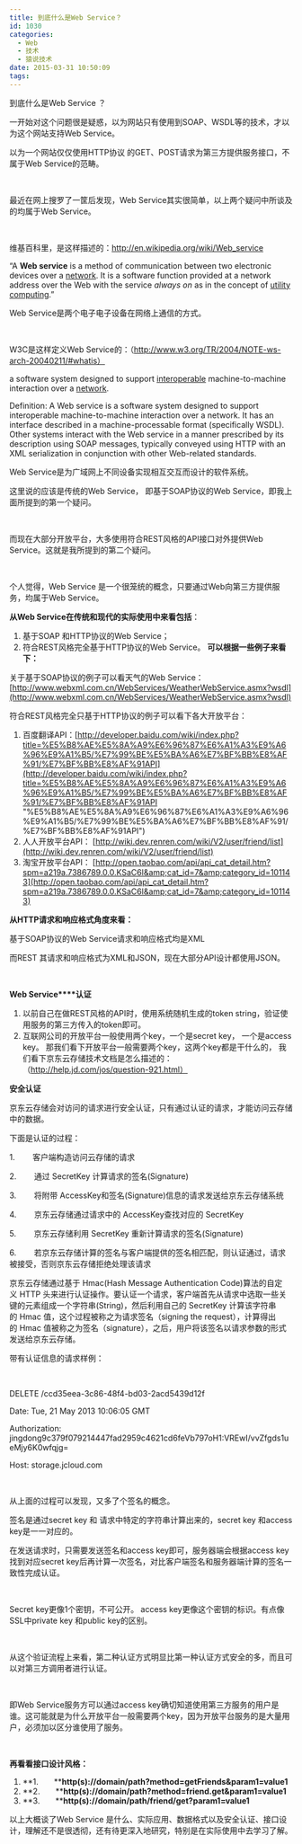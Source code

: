 ```yaml
---
title: 到底什么是Web Service？
id: 1030
categories:
  - Web
  - 技术
  - 猿说技术
date: 2015-03-31 10:50:09
tags:
---
```


到底什么是Web Service ？

一开始对这个问题很是疑惑，以为网站只有使用到SOAP、WSDL等的技术，才以为这个网站支持Web Service。

以为一个网站仅仅使用HTTP协议 的GET、POST请求为第三方提供服务接口，不属于Web Service的范畴。

&nbsp;

最近在网上搜罗了一筐后发现，Web Service其实很简单，以上两个疑问中所谈及的均属于Web Service。

&nbsp;

维基百科里，是这样描述的：http://en.wikipedia.org/wiki/Web_service

“A **Web service** is a method of communication between two electronic devices over a [network](http://en.wikipedia.org/wiki/Computer_network "Computer network"). It is a software function provided at a network address over the Web with the service _always on_ as in the concept of [utility computing](http://en.wikipedia.org/wiki/Utility_computing "Utility computing").”

Web Service是两个电子电子设备在网络上通信的方式。

&nbsp;

W3C是这样定义Web Service的：（http://www.w3.org/TR/2004/NOTE-ws-arch-20040211/#whatis）

a software system designed to support [interoperable](http://en.wikipedia.org/wiki/Interoperability "Interoperability") machine-to-machine interaction over a [network](http://en.wikipedia.org/wiki/Computer_network "Computer network").

Definition: A Web service is a software system designed to support interoperable machine-to-machine interaction over a network. It has an interface described in a machine-processable format (specifically WSDL). Other systems interact with the Web service in a manner prescribed by its description using SOAP messages, typically conveyed using HTTP with an XML serialization in conjunction with other Web-related standards.

Web Service是为广域网上不同设备实现相互交互而设计的软件系统。

这里说的应该是传统的Web Service， 即基于SOAP协议的Web Service，即我上面所提到的第一个疑问。

&nbsp;

而现在大部分开放平台，大多使用符合REST风格的API接口对外提供Web Service。这就是我所提到的第二个疑问。

&nbsp;

个人觉得，Web Service 是一个很笼统的概念，只要通过Web向第三方提供服务，均属于Web Service。

**从****Web Service****在传统和现代的实际使用中来看包括**：

1.  基于SOAP 和HTTP协议的Web Service；
2.  符合REST风格完全基于HTTP协议的Web Service。
**可以根据一些例子来看下：**

关于基于SOAP协议的例子可以看天气的Web Service：[http://www.webxml.com.cn/WebServices/WeatherWebService.asmx?wsdl](http://www.webxml.com.cn/WebServices/WeatherWebService.asmx?wsdl)

符合REST风格完全只基于HTTP协议的例子可以看下各大开放平台：

1.  百度翻译API：[http://developer.baidu.com/wiki/index.php?title=%E5%B8%AE%E5%8A%A9%E6%96%87%E6%A1%A3%E9%A6%96%E9%A1%B5/%E7%99%BE%E5%BA%A6%E7%BF%BB%E8%AF%91/%E7%BF%BB%E8%AF%91API](http://developer.baidu.com/wiki/index.php?title=%E5%B8%AE%E5%8A%A9%E6%96%87%E6%A1%A3%E9%A6%96%E9%A1%B5/%E7%99%BE%E5%BA%A6%E7%BF%BB%E8%AF%91/%E7%BF%BB%E8%AF%91API "%E5%B8%AE%E5%8A%A9%E6%96%87%E6%A1%A3%E9%A6%96%E9%A1%B5/%E7%99%BE%E5%BA%A6%E7%BF%BB%E8%AF%91/%E7%BF%BB%E8%AF%91API")
2.  人人开放平台API： [http://wiki.dev.renren.com/wiki/V2/user/friend/list](http://wiki.dev.renren.com/wiki/V2/user/friend/list)
3.  淘宝开放平台API： [http://open.taobao.com/api/api_cat_detail.htm?spm=a219a.7386789.0.0.KSaC6l&amp;cat_id=7&amp;category_id=101143](http://open.taobao.com/api/api_cat_detail.htm?spm=a219a.7386789.0.0.KSaC6l&amp;cat_id=7&amp;category_id=101143)
&nbsp;

**从****HTTP****请求和响应格式角度来看：**

基于SOAP协议的Web Service请求和响应格式均是XML

而REST 其请求和响应格式为XML和JSON，现在大部分API设计都使用JSON。

&nbsp;

**Web Service****认证**

1.  以前自己在做REST风格的API时，使用系统随机生成的token string，验证使用服务的第三方传入的token即可。
2.  互联网公司的开放平台一般使用两个key，一个是secret key， 一个是access key。
那我们看下开放平台一般需要两个key，这两个key都是干什么的， 我们看下京东云存储技术文档是怎么描述的：（http://help.jd.com/jos/question-921.html）

**安全认证**

京东云存储会对访问的请求进行安全认证，只有通过认证的请求，才能访问云存储中的数据。

下面是认证的过程：

1.        客户端构造访问云存储的请求

2.        通过 SecretKey 计算请求的签名(Signature)

3.        将附带 AccessKey和签名(Signature)信息的请求发送给京东云存储系统

4.        京东云存储通过请求中的 AccessKey查找对应的 SecretKey

5.        京东云存储利用 SecretKey 重新计算请求的签名(Signature)

6.        若京东云存储计算的签名与客户端提供的签名相匹配，则认证通过，请求被接受，否则京东云存储拒绝处理该请求

京东云存储通过基于 Hmac(Hash Message Authentication Code)算法的自定义 HTTP 头来进行认证操作。要认证一个请求，客户端首先从请求中选取一些关键的元素组成一个字符串(String)，然后利用自己的 SecretKey 计算该字符串的 Hmac 值，这个过程被称之为请求签名（signing the request），计算得出的 Hmac 值被称之为签名（signature），之后，用户将该签名以请求参数的形式发送给京东云存储。

带有认证信息的请求样例：

&nbsp;

DELETE /ccd35eea-3c86-48f4-bd03-2acd5439d12f

Date: Tue, 21 May 2013 10:06:05 GMT

Authorization: jingdong9c379f079214447fad2959c4621cd6feVb797oH1:VREwI/vvZfgds1ueMjy6K0wfqjg=

Host: storage.jcloud.com

&nbsp;

从上面的过程可以发现，又多了个签名的概念。

签名是通过secret key 和 请求中特定的字符串计算出来的，secret key 和access key是一一对应的。

在发送请求时，只需要发送签名和access key即可，服务器端会根据access key 找到对应secret key后再计算一次签名，对比客户端签名和服务器端计算的签名一致性完成认证。

&nbsp;

Secret key更像1个密钥，不可公开。 access key更像这个密钥的标识。有点像SSL中private key 和public key的区别。

&nbsp;

从这个验证流程上来看，第二种认证方式明显比第一种认证方式安全的多，而且可以对第三方调用者进行认证。

&nbsp;

即Web Service服务方可以通过access key确切知道使用第三方服务的用户是谁。这可能就是为什么开放平台一般需要两个key，因为开放平台服务的是大量用户，必须加以区分谁使用了服务。

&nbsp;

**再看看接口设计风格：**

1.  **1.       ****http(s)://domain/path?method=getFriends&amp;param1=value1**
2.  **2.       ****http(s)://domain/path?method=friend.get&amp;param1=value1**
3.  **3.       ****http(s)://domain/path/friend/get?param1=value1**
&nbsp;

以上大概谈了Web Service 是什么、实际应用、数据格式以及安全认证、接口设计，理解还不是很透彻，还有待更深入地研究，特别是在实际使用中去学习了解。